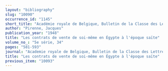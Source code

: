 ```yaml
---
layout: "bibliography"
slug: "10090"
occurrence_id: "1145"
short_title: "Académie royale de Belgique, Bulletin de la Classe des Lettres et des Sciences morales et politiques, 5e série, 34 (1948), 581-593"
author: "Pirenne, Jacques"
publication_year: "1948"
title: "Les contrats de vente de soi-même en Égypte à l'époque saïte"
volume_no_: "5e série, 34"
pages: "581-593"
journal: "Academie royale de Belgique, Bulletin de la Classe des Lettres et des Sciences morales et politiques"
title: "Les contrats de vente de soi-même en Égypte à l'époque saïte"
previous_item: "10093"
---
```

